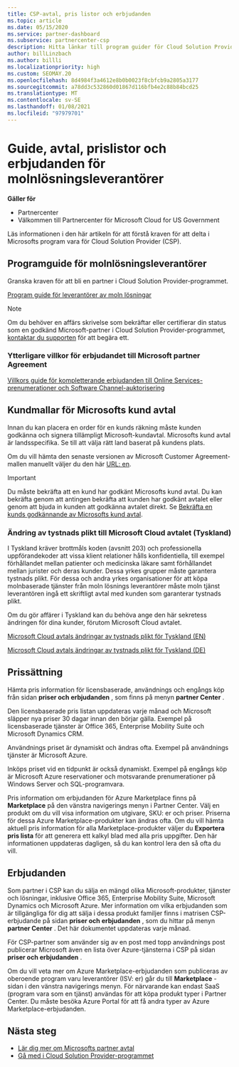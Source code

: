 ```yaml
---
title: CSP-avtal, pris listor och erbjudanden
ms.topic: article
ms.date: 05/15/2020
ms.service: partner-dashboard
ms.subservice: partnercenter-csp
description: Hitta länkar till program guider för Cloud Solution Provider, partner avtal, kund avtal, pris listor och erbjudanden.
author: billLinzbach
ms.author: billli
ms.localizationpriority: high
ms.custom: SEOMAY.20
ms.openlocfilehash: 8d4984f3a4612e8b0b0023f8cbfcb9a2805a3177
ms.sourcegitcommit: a78dd3c532860d01867d116bfb4e2c88b84bcd25
ms.translationtype: MT
ms.contentlocale: sv-SE
ms.lasthandoff: 01/08/2021
ms.locfileid: "97979701"
---
```

# <a name="cloud-solution-provider-program-guide-agreements-price-lists-and-offers"></a>Guide, avtal, prislistor och erbjudanden för molnlösningsleverantörer

**Gäller för**

- Partnercenter
- Välkommen till Partnercenter för Microsoft Cloud for US Government


Läs informationen i den här artikeln för att förstå kraven för att delta i Microsofts program vara för Cloud Solution Provider (CSP).

## <a name="cloud-solution-provider-program-guide"></a>Programguide för molnlösningsleverantörer

Granska kraven för att bli en partner i Cloud Solution Provider-programmet.

[Program guide för leverantörer av moln lösningar](https://go.microsoft.com/fwlink/p/?LinkId=617100)

>[!Note]
>Om du behöver en affärs skrivelse som bekräftar eller certifierar din status som en godkänd Microsoft-partner i Cloud Solution Provider-programmet, [kontaktar du supporten](https://partner.microsoft.com/pcv/servicerequests/create) för att begära ett.

### <a name="additional-offer-terms-to-the-microsoft-partner-agreement"></a>Ytterligare villkor för erbjudandet till Microsoft partner Agreement

[Villkors guide för kompletterande erbjudanden till Online Services-prenumerationer och Software Channel-auktorisering](https://query.prod.cms.rt.microsoft.com/cms/api/am/binary/RE3NOo7)

## <a name="microsoft-customer-agreement-customer-templates"></a>Kundmallar för Microsofts kund avtal

Innan du kan placera en order för en kunds räkning måste kunden godkänna och signera tillämpligt Microsoft-kundavtal. Microsofts kund avtal är landsspecifika. Se till att välja rätt land baserat på kundens plats.

Om du vill hämta den senaste versionen av Microsoft Customer Agreement-mallen manuellt väljer du den här [URL: en](https://aka.ms/customeragreement).

>[!IMPORTANT]
>Du måste bekräfta att en kund har godkänt Microsofts kund avtal. Du kan bekräfta genom att antingen bekräfta att kunden har godkänt avtalet eller genom att bjuda in kunden att godkänna avtalet direkt. Se [Bekräfta en kunds godkännande av Microsofts kund avtal](confirm-customer-agreement.md).

### <a name="professional-secrecy-amendment-to-the-microsoft-cloud-agreement-germany"></a>Ändring av tystnads plikt till Microsoft Cloud avtalet (Tyskland)

I Tyskland kräver brottmåls koden (avsnitt 203) och professionella uppförandekoder att vissa klient relationer hålls konfidentiella, till exempel förhållandet mellan patienter och medicinska läkare samt förhållandet mellan jurister och deras kunder. Dessa yrkes grupper måste garantera tystnads plikt. För dessa och andra yrkes organisationer för att köpa molnbaserade tjänster från moln lösnings leverantörer måste moln tjänst leverantören ingå ett skriftligt avtal med kunden som garanterar tystnads plikt.

Om du gör affärer i Tyskland kan du behöva ange den här sekretess ändringen för dina kunder, förutom Microsoft Cloud avtalet.

[Microsoft Cloud avtals ändringar av tystnads plikt för Tyskland (EN)](https://go.microsoft.com/fwlink/?linkid=2030827&clcid=0x409)

[Microsoft Cloud avtals ändringar av tystnads plikt för Tyskland (DE)](https://go.microsoft.com/fwlink/?linkid=2030827&clcid=0x407)

## <a name="pricing"></a>Prissättning

Hämta pris information för licensbaserade, användnings och engångs köp från sidan **priser och erbjudanden** , som finns på menyn **partner Center** .

Den licensbaserade pris listan uppdateras varje månad och Microsoft släpper nya priser 30 dagar innan den börjar gälla. Exempel på licensbaserade tjänster är Office 365, Enterprise Mobility Suite och Microsoft Dynamics CRM. 

Användnings priset är dynamiskt och ändras ofta. Exempel på användnings tjänster är Microsoft Azure.

Inköps priset vid en tidpunkt är också dynamiskt. Exempel på engångs köp är Microsoft Azure reservationer och motsvarande prenumerationer på Windows Server och SQL-programvara.

Pris information om erbjudanden för Azure Marketplace finns på **Marketplace** på den vänstra navigerings menyn i Partner Center. Välj en produkt om du vill visa information om utgivare, SKU: er och priser. Priserna för dessa Azure Marketplace-produkter kan ändras ofta. Om du vill hämta aktuell pris information för alla Marketplace-produkter väljer du **Exportera pris lista** för att generera ett kalkyl blad med alla pris uppgifter. Den här informationen uppdateras dagligen, så du kan kontrol lera den så ofta du vill.

## <a name="offers"></a>Erbjudanden

Som partner i CSP kan du sälja en mängd olika Microsoft-produkter, tjänster och lösningar, inklusive Office 365, Enterprise Mobility Suite, Microsoft Dynamics och Microsoft Azure. Mer information om vilka erbjudanden som är tillgängliga för dig att sälja i dessa produkt familjer finns i matrisen CSP-erbjudande på sidan **priser och erbjudanden** , som du hittar på menyn **partner Center** . Det här dokumentet uppdateras varje månad.

För CSP-partner som använder sig av en post med topp användnings post publicerar Microsoft även en lista över Azure-tjänsterna i CSP på sidan **priser och erbjudanden** .

Om du vill veta mer om Azure Marketplace-erbjudanden som publiceras av oberoende program varu leverantörer (ISV: er) går du till **Marketplace** -sidan i den vänstra navigerings menyn. För närvarande kan endast SaaS (program vara som en tjänst) användas för att köpa produkt typer i Partner Center. Du måste besöka Azure Portal för att få andra typer av Azure Marketplace-erbjudanden.

## <a name="next-steps"></a>Nästa steg

- [Lär dig mer om Microsofts partner avtal](microsoft-partner-agreement.md)
- [Gå med i Cloud Solution Provider-programmet](enrolling-in-the-csp-program.md)
